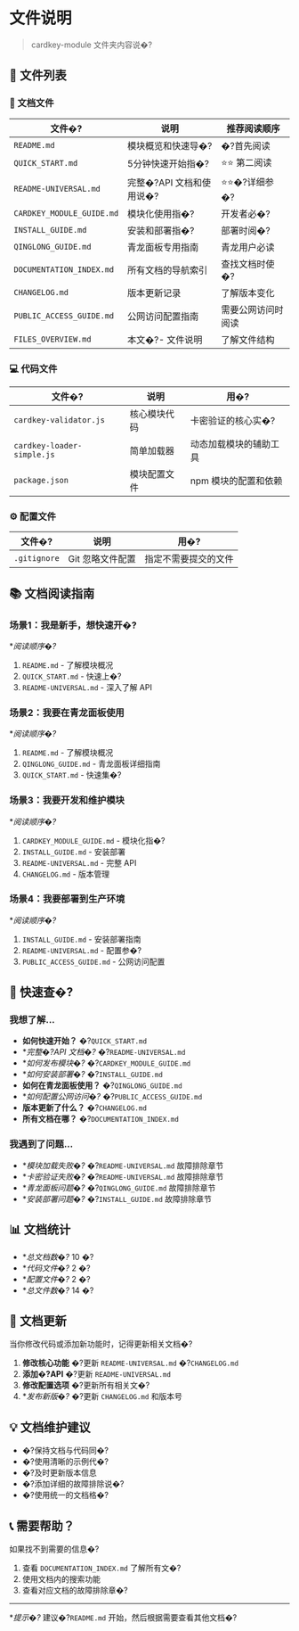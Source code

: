 ﻿# 文件说明

> cardkey-module 文件夹内容说�?

## 📁 文件列表

### 📖 文档文件

| 文件�?| 说明 | 推荐阅读顺序 |
|--------|------|-------------|
| `README.md` | 模块概览和快速导�?| �?首先阅读 |
| `QUICK_START.md` | 5分钟快速开始指�?| ⭐⭐ 第二阅读 |
| `README-UNIVERSAL.md` | 完整�?API 文档和使用说�?| ⭐⭐�?详细参�?|
| `CARDKEY_MODULE_GUIDE.md` | 模块化使用指�?| 开发者必�?|
| `INSTALL_GUIDE.md` | 安装和部署指�?| 部署时阅�?|
| `QINGLONG_GUIDE.md` | 青龙面板专用指南 | 青龙用户必读 |
| `DOCUMENTATION_INDEX.md` | 所有文档的导航索引 | 查找文档时使�?|
| `CHANGELOG.md` | 版本更新记录 | 了解版本变化 |
| `PUBLIC_ACCESS_GUIDE.md` | 公网访问配置指南 | 需要公网访问时阅读 |
| `FILES_OVERVIEW.md` | 本文�?- 文件说明 | 了解文件结构 |

### 💻 代码文件

| 文件�?| 说明 | 用�?|
|--------|------|------|
| `cardkey-validator.js` | 核心模块代码 | 卡密验证的核心实�?|
| `cardkey-loader-simple.js` | 简单加载器 | 动态加载模块的辅助工具 |
| `package.json` | 模块配置文件 | npm 模块的配置和依赖 |

### ⚙️ 配置文件

| 文件�?| 说明 | 用�?|
|--------|------|------|
| `.gitignore` | Git 忽略文件配置 | 指定不需要提交的文件 |

## 📚 文档阅读指南

### 场景1：我是新手，想快速开�?

**阅读顺序�?*
1. `README.md` - 了解模块概况
2. `QUICK_START.md` - 快速上�?
3. `README-UNIVERSAL.md` - 深入了解 API

### 场景2：我要在青龙面板使用

**阅读顺序�?*
1. `README.md` - 了解模块概况
2. `QINGLONG_GUIDE.md` - 青龙面板详细指南
3. `QUICK_START.md` - 快速集�?

### 场景3：我要开发和维护模块

**阅读顺序�?*
1. `CARDKEY_MODULE_GUIDE.md` - 模块化指�?
2. `INSTALL_GUIDE.md` - 安装部署
3. `README-UNIVERSAL.md` - 完整 API
4. `CHANGELOG.md` - 版本管理

### 场景4：我要部署到生产环境

**阅读顺序�?*
1. `INSTALL_GUIDE.md` - 安装部署指南
2. `README-UNIVERSAL.md` - 配置参�?
3. `PUBLIC_ACCESS_GUIDE.md` - 公网访问配置

## 🎯 快速查�?

### 我想了解...

- **如何快速开始？** �?`QUICK_START.md`
- **完整�?API 文档�?* �?`README-UNIVERSAL.md`
- **如何发布模块�?* �?`CARDKEY_MODULE_GUIDE.md`
- **如何安装部署�?* �?`INSTALL_GUIDE.md`
- **如何在青龙面板使用？** �?`QINGLONG_GUIDE.md`
- **如何配置公网访问�?* �?`PUBLIC_ACCESS_GUIDE.md`
- **版本更新了什么？** �?`CHANGELOG.md`
- **所有文档在哪？** �?`DOCUMENTATION_INDEX.md`

### 我遇到了问题...

- **模块加载失败�?* �?`README-UNIVERSAL.md` 故障排除章节
- **卡密验证失败�?* �?`README-UNIVERSAL.md` 故障排除章节
- **青龙面板问题�?* �?`QINGLONG_GUIDE.md` 故障排除章节
- **安装部署问题�?* �?`INSTALL_GUIDE.md` 故障排除章节

## 📊 文档统计

- **总文档数�?* 10 �?
- **代码文件�?* 2 �?
- **配置文件�?* 2 �?
- **总文件数�?* 14 �?

## 🔄 文档更新

当你修改代码或添加新功能时，记得更新相关文档�?

1. **修改核心功能** �?更新 `README-UNIVERSAL.md` �?`CHANGELOG.md`
2. **添加�?API** �?更新 `README-UNIVERSAL.md`
3. **修改配置选项** �?更新所有相关文�?
4. **发布新版�?* �?更新 `CHANGELOG.md` 和版本号

## 💡 文档维护建议

- �?保持文档与代码同�?
- �?使用清晰的示例代�?
- �?及时更新版本信息
- �?添加详细的故障排除说�?
- �?使用统一的文档格�?

## 📞 需要帮助？

如果找不到需要的信息�?
1. 查看 `DOCUMENTATION_INDEX.md` 了解所有文�?
2. 使用文档内的搜索功能
3. 查看对应文档的故障排除章�?

---

**提示�?* 建议�?`README.md` 开始，然后根据需要查看其他文档�?
